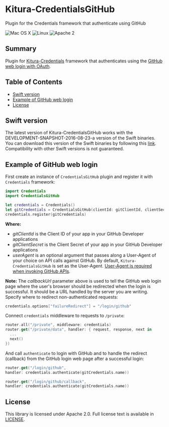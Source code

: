 # Kitura-CredentialsGitHub
Plugin for the Credentials framework that authenticate using GitHub

![Mac OS X](https://img.shields.io/badge/os-Mac%20OS%20X-green.svg?style=flat)
![Linux](https://img.shields.io/badge/os-linux-green.svg?style=flat)
![Apache 2](https://img.shields.io/badge/license-Apache2-blue.svg?style=flat)

## Summary
Plugin for [Kitura-Credentials](https://github.com/IBM-Swift/Kitura-Credentials) framework that authenticates using the [GitHub web login with OAuth](https://developer.github.com/v3/oauth/#web-application-flow).

## Table of Contents
* [Swift version](#swift-version)
* [Example of GitHub web login](#example-of-github-web-login)
* [License](#license)

## Swift version
The latest version of Kitura-CredentialsGitHub works with the DEVELOPMENT-SNAPSHOT-2016-08-23-a version of the Swift binaries. You can download this version of the Swift binaries by following this [link](https://swift.org/download/). Compatibility with other Swift versions is not guaranteed.

## Example of GitHub web login
First create an instance of `CredentialsGitHub` plugin and register it with `Credentials` framework:
```swift
import Credentials
import CredentialsGitHub

let credentials = Credentials()
let gitCredentials = CredentialsGitHub(clientId: gitClientId, clientSecret: gitClientSecret, callbackUrl: serverUrl + "/login/github/callback", userAgent: "my-kitura-app")
credentials.register(gitCredentials)
```
**Where:**
- *gitClientId* is the Client ID of your app in your GitHub Developer applications
- *gitClientSecret* is the Client Secret of your app in your GitHub Developer applications
- *userAgent* is an optional argument that passes along a User-Agent of your choice on API calls against GitHub. By default, `Kitura-CredentialsGitHub` is set as the User-Agent. [User-Agent is required when invoking GitHub APIs](https://developer.github.com/v3/#user-agent-required).

**Note:** The *callbackUrl* parameter above is used to tell the GitHub web login page where the user's browser should be redirected when the login is successful. It should be a URL handled by the server you are writing.
Specify where to redirect non-authenticated requests:
```swift
credentials.options["failureRedirect"] = "/login/github"
```

Connect `credentials` middleware to requests to `/private`:

```swift
router.all("/private", middleware: credentials)
router.get("/private/data", handler: { request, response, next in
  ...  
  next()
})
```
And call `authenticate` to login with GitHub and to handle the redirect (callback) from the GitHub login web page after a successful login:

```swift
router.get("/login/github",
handler: credentials.authenticate(gitCredentials.name))

router.get("/login/github/callback",
handler: credentials.authenticate(gitCredentials.name))
```
## License
This library is licensed under Apache 2.0. Full license text is available in [LICENSE](LICENSE.txt).
